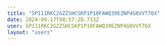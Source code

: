 ```yaml
---
title: "SP111RKC2GZZSHCSKP1P10FAWQ39EZNP4G0VVT76X"
date: 2024-09-17T08:57:28.733Z
user: SP111RKC2GZZSHCSKP1P10FAWQ39EZNP4G0VVT76X
layout: "users"
---
```

    